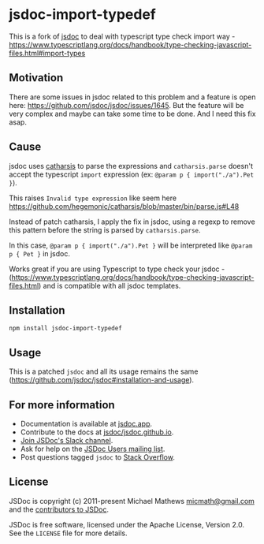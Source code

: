 # jsdoc-import-typedef

This is a fork of [jsdoc](https://github.com/jsdoc/jsdoc) to deal with typescript type check import way - https://www.typescriptlang.org/docs/handbook/type-checking-javascript-files.html#import-types

## Motivation

There are some issues in jsdoc related to this problem and a feature is open here: https://github.com/jsdoc/jsdoc/issues/1645. But the feature will be very complex and maybe can take some time to be done. And I need this fix asap.

## Cause

jsdoc uses [catharsis](https://github.com/hegemonic/catharsis) to parse the expressions and `catharsis.parse` doesn't accept the typescript `import` expression (ex: `@param p { import("./a").Pet }`).

This raises `Invalid type expression` like seem here https://github.com/hegemonic/catharsis/blob/master/bin/parse.js#L48

Instead of patch catharsis, I apply the fix in jsdoc, using a regexp to remove this pattern before the string is parsed by `catharsis.parse`. 

In this case, `@param p { import("./a").Pet }` will be interpreted like `@param p { Pet }` in jsdoc.

Works great if you are using Typescript to type check your jsdoc - (https://www.typescriptlang.org/docs/handbook/type-checking-javascript-files.html) and is compatible with all jsdoc templates.

## Installation
```
npm install jsdoc-import-typedef
```

## Usage

This is a patched `jsdoc` and all its usage remains the same (https://github.com/jsdoc/jsdoc#installation-and-usage).


## For more information

+ Documentation is available at [jsdoc.app](https://jsdoc.app/).
+ Contribute to the docs at
[jsdoc/jsdoc.github.io](https://github.com/jsdoc/jsdoc.github.io).
+ [Join JSDoc's Slack channel](https://jsdoc-slack.appspot.com/).
+ Ask for help on the
[JSDoc Users mailing list](http://groups.google.com/group/jsdoc-users).
+ Post questions tagged `jsdoc` to
[Stack Overflow](http://stackoverflow.com/questions/tagged/jsdoc).

## License

JSDoc is copyright (c) 2011-present Michael Mathews <micmath@gmail.com> and
the [contributors to JSDoc](https://github.com/jsdoc/jsdoc/graphs/contributors).

JSDoc is free software, licensed under the Apache License, Version 2.0. See the
`LICENSE` file for more details.
